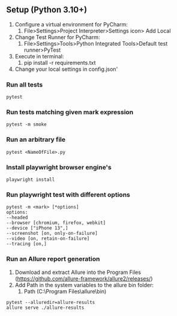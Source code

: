 ## Setup (Python 3.10+)

1. Configure a virtual environment for PyCharm: 
   1. File>Settings>Project Interpreter>Settings icon> Add Local 
2. Change Test Runner for PyCharm: 
   1. File>Settings>Tools>Python Integrated Tools>Default test runner>PyTest
3. Execute in terminal: 
   1. pip install -r requirements.txt
4. Change your local settings in config.json'


### Run all tests

```
pytest
```

### Run tests matching given mark expression

```
pytest -m smoke
```


### Run an arbitrary file
```
pytest <NameOfFile>.py
```

### Install playwright browser engine's
```
playwright install
```

### Run playwright test with different options
```
pytest -m <mark> [*options]
options:
--headed
--browser [chromium, firefox, webkit]
--device ["iPhone 13",]
--screenshot [on, only-on-failure]
--video [on, retain-on-failure]
--tracing [on,]
```

### Run an Allure report generation
1. Download and extract Allure into the Program Files (https://github.com/allure-framework/allure2/releases/)
2. Add Path in the system variables to the allure bin folder:
   1. Path (C:\Program Files\allure\bin)


```
pytest --alluredir=allure-results
allure serve ./allure-results
```